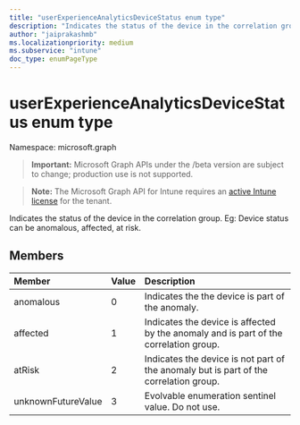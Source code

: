 ```yaml
---
title: "userExperienceAnalyticsDeviceStatus enum type"
description: "Indicates the status of the device in the correlation group. Eg: Device status can be anomalous, affected, at risk."
author: "jaiprakashmb"
ms.localizationpriority: medium
ms.subservice: "intune"
doc_type: enumPageType
---
```


# userExperienceAnalyticsDeviceStatus enum type

Namespace: microsoft.graph
> **Important:** Microsoft Graph APIs under the /beta version are subject to change; production use is not supported.

> **Note:** The Microsoft Graph API for Intune requires an [active Intune license](https://go.microsoft.com/fwlink/?linkid=839381) for the tenant.


Indicates the status of the device in the correlation group. Eg: Device status can be anomalous, affected, at risk.

## Members
|Member|Value|Description|
|:---|:---|:---|
|anomalous|0|Indicates the the device is part of the anomaly.|
|affected|1|Indicates the device is affected by the anomaly and is part of the correlation group.|
|atRisk|2|Indicates the device is not part of the anomaly but is part of the correlation group.|
|unknownFutureValue|3|Evolvable enumeration sentinel value. Do not use.|
